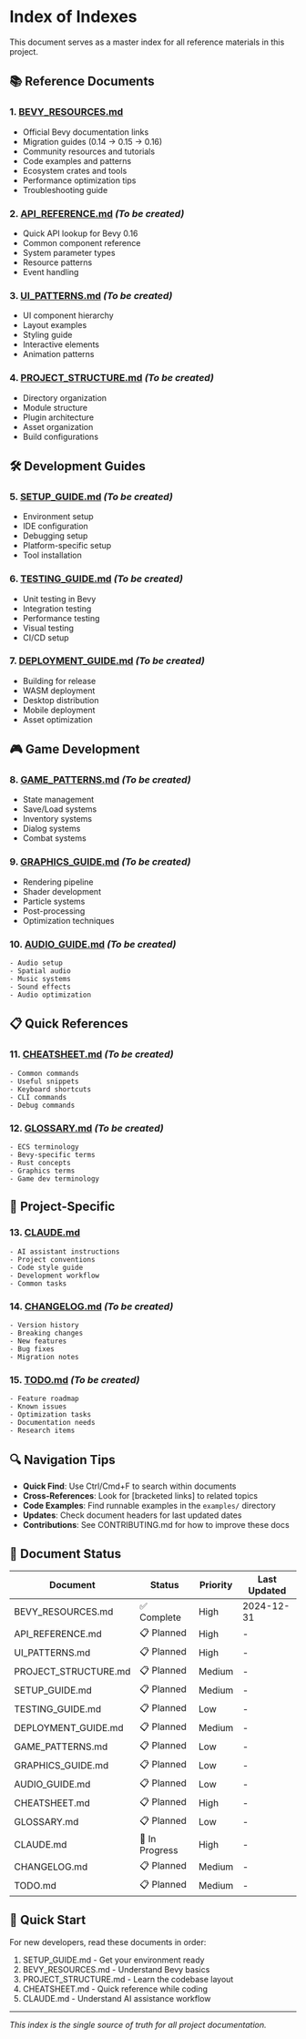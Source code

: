 # Index of Indexes

This document serves as a master index for all reference materials in this project.

## 📚 Reference Documents

### 1. **[BEVY_RESOURCES.md](./BEVY_RESOURCES.md)**
   - Official Bevy documentation links
   - Migration guides (0.14 → 0.15 → 0.16)
   - Community resources and tutorials
   - Code examples and patterns
   - Ecosystem crates and tools
   - Performance optimization tips
   - Troubleshooting guide

### 2. **[API_REFERENCE.md](./API_REFERENCE.md)** *(To be created)*
   - Quick API lookup for Bevy 0.16
   - Common component reference
   - System parameter types
   - Resource patterns
   - Event handling

### 3. **[UI_PATTERNS.md](./UI_PATTERNS.md)** *(To be created)*
   - UI component hierarchy
   - Layout examples
   - Styling guide
   - Interactive elements
   - Animation patterns

### 4. **[PROJECT_STRUCTURE.md](./PROJECT_STRUCTURE.md)** *(To be created)*
   - Directory organization
   - Module structure
   - Plugin architecture
   - Asset organization
   - Build configurations

## 🛠️ Development Guides

### 5. **[SETUP_GUIDE.md](./SETUP_GUIDE.md)** *(To be created)*
   - Environment setup
   - IDE configuration
   - Debugging setup
   - Platform-specific setup
   - Tool installation

### 6. **[TESTING_GUIDE.md](./TESTING_GUIDE.md)** *(To be created)*
   - Unit testing in Bevy
   - Integration testing
   - Performance testing
   - Visual testing
   - CI/CD setup

### 7. **[DEPLOYMENT_GUIDE.md](./DEPLOYMENT_GUIDE.md)** *(To be created)*
   - Building for release
   - WASM deployment
   - Desktop distribution
   - Mobile deployment
   - Asset optimization

## 🎮 Game Development

### 8. **[GAME_PATTERNS.md](./GAME_PATTERNS.md)** *(To be created)*
   - State management
   - Save/Load systems
   - Inventory systems
   - Dialog systems
   - Combat systems

### 9. **[GRAPHICS_GUIDE.md](./GRAPHICS_GUIDE.md)** *(To be created)*
   - Rendering pipeline
   - Shader development
   - Particle systems
   - Post-processing
   - Optimization techniques

### 10. **[AUDIO_GUIDE.md](./AUDIO_GUIDE.md)** *(To be created)*
    - Audio setup
    - Spatial audio
    - Music systems
    - Sound effects
    - Audio optimization

## 📋 Quick References

### 11. **[CHEATSHEET.md](./CHEATSHEET.md)** *(To be created)*
    - Common commands
    - Useful snippets
    - Keyboard shortcuts
    - CLI commands
    - Debug commands

### 12. **[GLOSSARY.md](./GLOSSARY.md)** *(To be created)*
    - ECS terminology
    - Bevy-specific terms
    - Rust concepts
    - Graphics terms
    - Game dev terminology

## 🔧 Project-Specific

### 13. **[CLAUDE.md](./CLAUDE.md)**
    - AI assistant instructions
    - Project conventions
    - Code style guide
    - Development workflow
    - Common tasks

### 14. **[CHANGELOG.md](./CHANGELOG.md)** *(To be created)*
    - Version history
    - Breaking changes
    - New features
    - Bug fixes
    - Migration notes

### 15. **[TODO.md](./TODO.md)** *(To be created)*
    - Feature roadmap
    - Known issues
    - Optimization tasks
    - Documentation needs
    - Research items

## 🔍 Navigation Tips

- **Quick Find**: Use Ctrl/Cmd+F to search within documents
- **Cross-References**: Look for [bracketed links] to related topics
- **Code Examples**: Find runnable examples in the `examples/` directory
- **Updates**: Check document headers for last updated dates
- **Contributions**: See CONTRIBUTING.md for how to improve these docs

## 📝 Document Status

| Document | Status | Priority | Last Updated |
|----------|--------|----------|--------------|
| BEVY_RESOURCES.md | ✅ Complete | High | 2024-12-31 |
| API_REFERENCE.md | 📋 Planned | High | - |
| UI_PATTERNS.md | 📋 Planned | High | - |
| PROJECT_STRUCTURE.md | 📋 Planned | Medium | - |
| SETUP_GUIDE.md | 📋 Planned | Medium | - |
| TESTING_GUIDE.md | 📋 Planned | Low | - |
| DEPLOYMENT_GUIDE.md | 📋 Planned | Medium | - |
| GAME_PATTERNS.md | 📋 Planned | Low | - |
| GRAPHICS_GUIDE.md | 📋 Planned | Low | - |
| AUDIO_GUIDE.md | 📋 Planned | Low | - |
| CHEATSHEET.md | 📋 Planned | High | - |
| GLOSSARY.md | 📋 Planned | Low | - |
| CLAUDE.md | 🚧 In Progress | High | - |
| CHANGELOG.md | 📋 Planned | Medium | - |
| TODO.md | 📋 Planned | Medium | - |

## 🚀 Quick Start

For new developers, read these documents in order:
1. SETUP_GUIDE.md - Get your environment ready
2. BEVY_RESOURCES.md - Understand Bevy basics
3. PROJECT_STRUCTURE.md - Learn the codebase layout
4. CHEATSHEET.md - Quick reference while coding
5. CLAUDE.md - Understand AI assistance workflow

---

*This index is the single source of truth for all project documentation.*